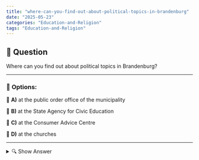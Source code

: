 ```yaml
---
title: "where-can-you-find-out-about-political-topics-in-brandenburg"
date: "2025-05-23"
categories: "Education-and-Religion"
tags: "Education-and-Religion"
---
```


## 📌 **Question**

Where can you find out about political topics in Brandenburg?



---

### 📝 **Options:**

🔘 **A)** at the public order office of the municipality

🔘 **B)** at the State Agency for Civic Education

🔘 **C)** at the Consumer Advice Centre

🔘 **D)** at the churches

---

<details>
  <summary>🔍 Show Answer</summary>

  <p>
💡  <b>Correct Answer:</b>  b
  </p>
  <p>
    📖<b>Explanation:</b>
    
  </p>
</details>
